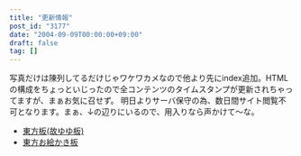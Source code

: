 ```yaml
---
title: "更新情報"
post_id: "3177"
date: "2004-09-09T00:00:00+09:00"
draft: false
tag: []
---
```



写真だけは陳列してるだけじゃワケワカメなので他より先にindex追加。HTMLの構成をちょっといじったので全コンテンツのタイムスタンプが更新されちゃってますが、まぁお気に召せず。 明日よりサーバ保守の為、数日間サイト閲覧不可となります。まぁ、↓の辺りにいるので、用入りなら声かけて～な。

  * [東方板(故ゆゆ板)](http://jbbs.livedoor.jp/computer/6306/)
  * [東方お絵かき板](http://www5d.biglobe.ne.jp/%7Ecoolier2/e_cau.html)
